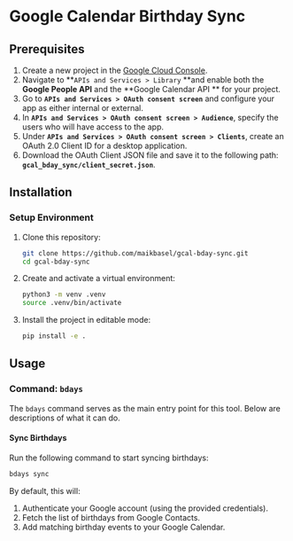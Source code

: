 # Google Calendar Birthday Sync

## Prerequisites

1. Create a new project in the [Google Cloud Console](https://console.cloud.google.com/).
2. Navigate to **`APIs and Services > Library` **and enable both the **Google People API** and the **Google Calendar API
   ** for your project.
3. Go to **`APIs and Services > OAuth consent screen`** and configure your app as either internal or external.
4. In **`APIs and Services > OAuth consent screen > Audience`**, specify the users who will have access to the app.
5. Under **`APIs and Services > OAuth consent screen > Clients`**, create an OAuth 2.0 Client ID for a desktop
   application.
6. Download the OAuth Client JSON file and save it to the following path: **`gcal_bday_sync/client_secret.json`**.

## Installation

### Setup Environment

1. Clone this repository:
   ```bash
   git clone https://github.com/maikbasel/gcal-bday-sync.git
   cd gcal-bday-sync
   ```

2. Create and activate a virtual environment:
   ```bash
   python3 -m venv .venv
   source .venv/bin/activate
   ```

3. Install the project in editable mode:
   ```bash
   pip install -e .
   ```

## Usage

### Command: `bdays`

The `bdays` command serves as the main entry point for this tool. Below are descriptions of what it can do.

#### Sync Birthdays

Run the following command to start syncing birthdays:

```bash
bdays sync
```

By default, this will:

1. Authenticate your Google account (using the provided credentials).
2. Fetch the list of birthdays from Google Contacts.
3. Add matching birthday events to your Google Calendar.
